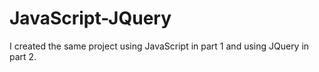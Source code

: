 # JavaScript-JQuery

I created the same project using JavaScript in part 1 and using JQuery in part 2.

